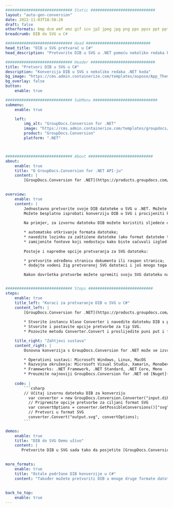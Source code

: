 ```yaml
---
############################# Static ############################
layout: "auto-gen-conversion"
date: 2022-11-03T18:58:28
draft: false
otherformats: bmp dcm emf emz gif ico jp2 jpeg jpg png pps ppsx ppt pptx psb psd svg svgz tga tif tiff webp wmf wmz
breadcrumb: DIB do SVG u C#

############################# Head ############################
head_title: "DIB u SVG pretvarač u C#"
head_description: "Pretvorite DIB u SVG u .NET pomoću nekoliko redaka koda. Koristite GroupDocs Document Conversion API za pretvaranje preko 160 formata datoteka."

############################# Header ############################
title: "Pretvori DIB u SVG u C#"
description: "Konverzija DIB u SVG s nekoliko redaka .NET koda"
bg_image: "https://cms.admin.containerize.com/templates/aspose/App_Themes/V3/images/bg/header1.png"
bg_overlay: false
button:
    enable: true

############################# SubMenu ############################
submenu:
    enable: true

    left:
        img_alt: "GroupDocs.Conversion for .NET"
        image: "https://cms.admin.containerize.com/templates/groupdocs/images/product-logos/90x90-noborder/groupdocs-conversion-net.png"
        product: "GroupDocs.Conversion"
        platform: ".NET"



############################# About ############################
about:
    enable: true
    title: "O GroupDocs.Conversion for .NET API-ju"
    content: |
        [GroupDocs.Conversion for .NET](https://products.groupdocs.com/conversion/net/) može se koristiti za pretvaranje Microsoft Worda, Excela, PowerPointa, PDF-a, Visio i drugih formata. GroupDocs.Conversion je samostalni API koji je prikladan za pozadinske i interne sustave gdje su potrebne visoke performanse. Ne ovisi o softveru poput Microsofta ili Open Officea.
    

overview:
    enable: true
    content: |
        Jednostavno pretvorite svoje DIB datoteke u SVG u .NET. Možete koristiti samo nekoliko C# linija koda na bilo kojoj platformi po vašem izboru kao što su - Windows, Linux, macOS.
        Možete besplatno isprobati konverziju DIB u SVG i procijeniti kvalitetu rezultata konverzije. Uz jednostavne scenarije konverzije datoteka, možete isprobati naprednije opcije za učitavanje izvorne DIB datoteke i za spremanje izlaznog SVG rezultata. 
        
        Na primjer, za izvornu datoteku DIB možete koristiti sljedeće opcije učitavanja:

        * automatsko otkrivanje formata datoteke;
        * navedite lozinku za zaštićene datoteke (ako format datoteke to podržava);
        * zamijenite fontove koji nedostaju kako biste sačuvali izgled dokumenta.
        
        Postoje i napredne opcije pretvaranja za SVG datoteku:

        * pretvorite određenu stranicu dokumenta ili raspon stranica;
        * dodajte vodeni žig pretvorenoj SVG datoteci i još mnogo toga.

        Nakon dovršetka pretvorbe možete spremiti svoju SVG datoteku na lokalnu stazu datoteke ili bilo koju pohranu treće strane kao što su FTP, Amazon S3, Google Drive, Dropbox itd. Imajte na umu - da pretvorite DIB u {{ TO}} nema potrebe za instaliranjem bilo kakvog dodatnog softvera - poput MS Officea, Open Officea, Adobe Acrobat Readera itd.


############################# Steps ############################
steps:
    enable: true
    title_left: "Koraci za pretvaranje DIB u SVG u C#"
    content_left: |
        [GroupDocs.Conversion for .NET](https://products.groupdocs.com/conversion/net/) programerima olakšava pretvaranje DIB datoteke u SVG s nekoliko redaka koda.
        
        * Stvorite instancu klase Converter i navedite datoteku DIB s punim putem
        * Stvorite i postavite opcije pretvorbe za tip SVG.
        * Pozovite metodu Converter.Convert i proslijedite puni put i format (SVG) kao parametar

    title_right: "Zahtjevi sustava"
    content_right: |
        Osnovna konverzija s GroupDocs.Conversion for .NET može se izvršiti u samo nekoliko jednostavnih koraka. Naši API-ji podržani su na svim glavnim platformama i operativnim sustavima. Prije izvršavanja koda u nastavku, provjerite imate li sljedeće preduvjete instalirane na vašem sustavu.

        * Operativni sustavi: Microsoft Windows, Linux, MacOS
        * Razvojna okruženja: Microsoft Visual Studio, Xamarin, MonoDevelop
        * Frameworks: .NET Framework, .NET Standard, .NET Core, Mono
        * Preuzmite najnoviji GroupDocs.Conversion for .NET od [Nuget](https://www.nuget.org/packages/groupdocs.conversion)
         
    code: |
        ```csharp    
        // Učitaj izvornu datoteku DIB za konverziju
          var converter = new GroupDocs.Conversion.Converter("input.dib");
          // Pripremite opcije pretvorbe za ciljani format SVG
          var convertOptions = converter.GetPossibleConversions()["svg"].ConvertOptions;
          // Pretvori u format SVG
          converter.Convert("output.svg", convertOptions);
        ```

demos:
    enable: true
    title: "DIB do SVG Demo uživo"
    content: |
       Pretvorite DIB u SVG sada tako da posjetite [GroupDocs.Conversion App](https://products.groupdocs.app/conversion/family) web mjesto. Online demo ima sljedeće prednosti
          

more_formats:
    enable: true
    title: "Ostale podržane DIB konverzije u C#"
    content: "Također možete pretvoriti DIB u mnoge druge formate datoteka. Pogledajte popis u nastavku."
       
       
back_to_top:
    enable: true
---
```

